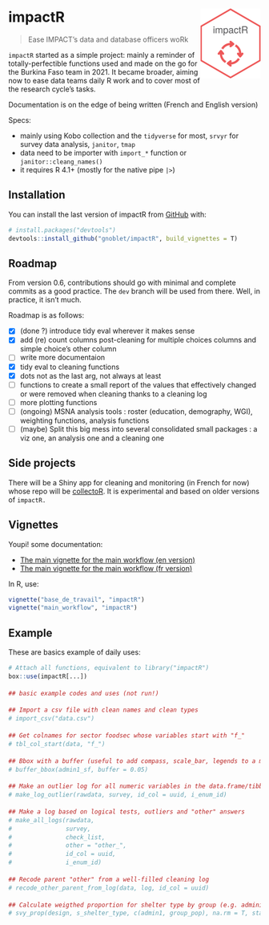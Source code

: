
<!-- README.md is generated from README.Rmd. Please edit that file -->

# impactR <img src="man/figures/logo.png" align="right" alt="" width="120"/>

> Ease IMPACT’s data and database officers woRk

`impactR` started as a simple project: mainly a reminder of
totally-perfectible functions used and made on the go for the Burkina
Faso team in 2021. It became broader, aiming now to ease data teams
daily R work and to cover most of the research cycle’s tasks.

Documentation is on the edge of being written (French and English
version)

Specs:

-   mainly using Kobo collection and the `tidyverse` for most, `srvyr`
    for survey data analysis, `janitor`, `tmap`
-   data need to be importer with `import_*` function or
    `janitor::cleang_names()`
-   it requires R 4.1+ (mostly for the native pipe `|>`)

## Installation

You can install the last version of impactR from
[GitHub](https://github.com/) with:

``` r
# install.packages("devtools")
devtools::install_github("gnoblet/impactR", build_vignettes = T)
```

## Roadmap

From version 0.6, contributions should go with minimal and complete
commits as a good practice. The `dev` branch will be used from there.
Well, in practice, it isn’t much.

Roadmap is as follows:

-   [x] (done ?) introduce tidy eval wherever it makes sense
-   [x] add (re) count columns post-cleaning for multiple choices
    columns and simple choice’s other column
-   [ ] write more documentaion
-   [x] tidy eval to cleaning functions
-   [x] dots not as the last arg, not always at least
-   [ ] functions to create a small report of the values that
    effectively changed or were removed when cleaning thanks to a
    cleaning log
-   [ ] more plotting functions
-   [ ] (ongoing) MSNA analysis tools : roster (education, demography,
    WGI), weighting functions, analysis functions
-   [ ] (maybe) Split this big mess into several consolidated small
    packages : a viz one, an analysis one and a cleaning one

## Side projects

There will be a Shiny app for cleaning and monitoring (in French for
now) whose repo will be
[collectoR](https://github.com/gnoblet/collectoR). It is experimental
and based on older versions of `impactR.`

## Vignettes

Youpi! some documentation:

-   [The main vignette for the main workflow (en
    version)](https://gnoblet.github.io/impactR/articles/base_de_travail.html)
-   [The main vignette for the main workflow (fr
    version)](https://gnoblet.github.io/impactR/articles/main_workflow.html)

In R, use:

``` r
vignette("base_de_travail", "impactR")
vignette("main_workflow", "impactR")
```

## Example

These are basics example of daily uses:

``` r
# Attach all functions, equivalent to library("impactR")
box::use(impactR[...])

## basic example codes and uses (not run!)

## Import a csv file with clean names and clean types
# import_csv("data.csv")

## Get colnames for sector foodsec whose variables start with "f_"
# tbl_col_start(data, "f_")

## Bbox with a buffer (useful to add compass, scale_bar, legends to a map)
# buffer_bbox(admin1_sf, buffer = 0.05)

## Make an outlier log for all numeric variables in the data.frame/tibble
# make_log_outlier(rawdata, survey, id_col = uuid, i_enum_id)

## Make a log based on logical tests, outliers and "other" answers
# make_all_logs(rawdata, 
#               survey, 
#               check_list,
#               other = "other_", 
#               id_col = uuid, 
#               i_enum_id)

## Recode parent "other" from a well-filled cleaning log
# recode_other_parent_from_log(data, log, id_col = uuid)

## Calculate weigthed proportion for shelter type by group (e.g. administrative areas or population groups)
# svy_prop(design, s_shelter_type, c(admin1, group_pop), na.rm = T, stat_name = "prop", level = 0.95)
```
